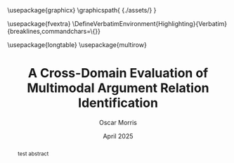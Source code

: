 ---
title: A Cross-Domain Evaluation of Multimodal Argument Relation Identification
author: Oscar Morris
student: 2497790
supervisor: Dr. R. Ruiz-Dolz
date: April 2025

bibliography: [../Cross-Domain AM.bib]
numbersections: true
codeBlockCaptions: true
classoption: twocolumn
cref: false
header-includes: |
    \usepackage{graphicx}
    \graphicspath{ {./assets/} }

    \usepackage{fvextra}
    \DefineVerbatimEnvironment{Highlighting}{Verbatim}{breaklines,commandchars=\\\{\}}

    \usepackage{longtable}
    \usepackage{multirow}
abstract: test abstract
---